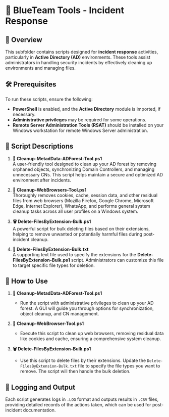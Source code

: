 # 🔵 BlueTeam Tools - Incident Response

## 📝 Overview

This subfolder contains scripts designed for **incident response** activities, particularly in **Active Directory (AD)** environments. These tools assist administrators in handling security incidents by effectively cleaning up environments and managing files.

## 🛠️ Prerequisites

To run these scripts, ensure the following:

- **PowerShell** is enabled, and the **Active Directory** module is imported, if necessary.
- **Administrative privileges** may be required for some operations.
- **Remote Server Administration Tools (RSAT)** should be installed on your Windows workstation for remote Windows Server administration.

## 📄 Script Descriptions

1. **🧹 Cleanup-MetadData-ADForest-Tool.ps1**  
   A user-friendly tool designed to clean up your AD forest by removing orphaned objects, synchronizing Domain Controllers, and managing unnecessary CNs. This script helps maintain a secure and optimized AD environment after incidents.

2. **🧼 Cleanup-WebBrowsers-Tool.ps1**  
   Thoroughly removes cookies, cache, session data, and other residual files from web browsers (Mozilla Firefox, Google Chrome, Microsoft Edge, Internet Explorer), WhatsApp, and performs general system cleanup tasks across all user profiles on a Windows system.

3. **🗑️ Delete-FilesByExtension-Bulk.ps1**  
   A powerful script for bulk deleting files based on their extensions, helping to remove unwanted or potentially harmful files during post-incident cleanup.

4. **📑 Delete-FilesByExtension-Bulk.txt**  
   A supporting text file used to specify the extensions for the **Delete-FilesByExtension-Bulk.ps1** script. Administrators can customize this file to target specific file types for deletion.

## 🚀 How to Use

1. **🧹 Cleanup-MetadData-ADForest-Tool.ps1**  
   - Run the script with administrative privileges to clean up your AD forest. A GUI will guide you through options for synchronization, object cleanup, and CN management.

2. **🧼 Cleanup-WebBrowser-Tool.ps1**  
   - Execute this script to clean up web browsers, removing residual data like cookies and cache, ensuring a comprehensive system cleanup.

3. **🗑️ Delete-FilesByExtension-Bulk.ps1**  
   - Use this script to delete files by their extensions. Update the `Delete-FilesByExtension-Bulk.txt` file to specify the file types you want to remove. The script will then handle the bulk deletion.

## 📝 Logging and Output

Each script generates logs in `.LOG` format and outputs results in `.CSV` files, providing detailed records of the actions taken, which can be used for post-incident documentation.

